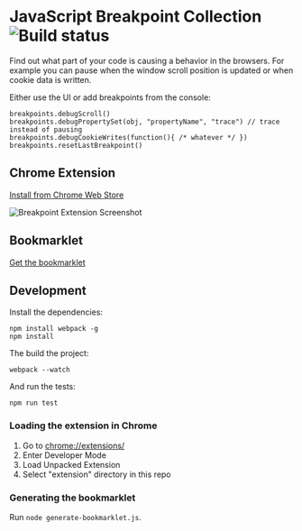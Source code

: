 # JavaScript Breakpoint Collection ![Build status](https://api.travis-ci.org/mattzeunert/javascript-breakpoint-collection.svg?branch=master)

Find out what part of your code is causing a behavior in the browsers. For example you can pause when the window scroll position is updated or when cookie data is written.

Either use the UI or add breakpoints from the console:

    breakpoints.debugScroll()
    breakpoints.debugPropertySet(obj, "propertyName", "trace") // trace instead of pausing
    breakpoints.debugCookieWrites(function(){ /* whatever */ })
    breakpoints.resetLastBreakpoint()

## Chrome Extension

[Install from Chrome Web Store](https://chrome.google.com/webstore/detail/javascript-breakpoint-col/kgpjjblahlmjlfljfpcneapmeblichbp)

![Breakpoint Extension Screenshot](https://cloud.githubusercontent.com/assets/1303660/14769837/c9bf8438-0a59-11e6-8a16-5cff6886adbc.png)

## Bookmarklet

<a href="http://www.mattzeunert.com/javascript-breakpoint-collection/bookmarklet.html">Get the bookmarklet</a>

## Development

Install the dependencies:

    npm install webpack -g
    npm install

The build the project:
    
    webpack --watch

And run the tests:
    
    npm run test

### Loading the extension in Chrome

1. Go to [chrome://extensions/](chrome://extensions/)
2. Enter Developer Mode
3. Load Unpacked Extension
4. Select "extension" directory in this repo

### Generating the bookmarklet

Run `node generate-bookmarklet.js`.
